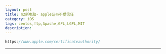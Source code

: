 ```yaml
---
layout: post
title: m2新电脑- apple证书不受信任
category: iOS
tags: centos,ftp,Apache,GPL,LGPL,MIT
description: 
---
```


```javascript
https://www.apple.com/certificateauthority/

```



---

